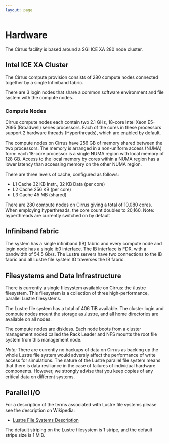 ```yaml
---
layout: page
---
```


Hardware
========

The Cirrus facility is based around a SGI ICE XA 280 node cluster.

Intel ICE XA Cluster
--------------------

The Cirrus compute provision consists of 280 compute nodes connected
together by a single Infiniband fabric.

There are 3 login nodes that share a common software environment and
file system with the compute nodes.

### Compute Nodes

Cirrus compute nodes each contain two 2.1 GHz, 18-core Intel Xeon
E5-2695 (Broadwell) series processors. Each of the cores in these
processors support 2 hardware threads (Hyperthreads), which are enabled
by default.

The compute nodes on Cirrus have 256 GB of memory shared between the two
processors. The memory is arranged in a non-uniform access (NUMA) form:
each 18-core processor is a single NUMA region with local memory of 128
GB. Access to the local memory by cores within a NUMA region has a lower
latency than accessing memory on the other NUMA region.

There are three levels of cache, configured as follows:

-   L1 Cache 32 KB Instr., 32 KB Data (per core)
-   L2 Cache 256 KB (per core)
-   L3 Cache 45 MB (shared)

There are 280 compute nodes on Cirrus giving a total of 10,080 cores.
When employing hyperthreads, the core count doubles to 20,160. Note:
hyperthreads are currently switched on by default

Infiniband fabric
-----------------

The system has a single infiniband (IB) fabric and every compute node
and login node has a single ib0 interface. The IB interface is FDR, with
a bandwidth of 54.5 Gb/s. The Lustre servers have two connections to the
IB fabric and all Lustre file system IO traverses the IB fabric.

Filesystems and Data Infrastructure
-----------------------------------

There is currently a single filesystem available on Cirrus: the /lustre
filesystem. This filesystem is a collection of three high-performance,
parallel Lustre filesystems.

The Lustre file system has  a total of 406 TiB available.
The cluster login and compute nodes mount the storage as /lustre, and
all home directories are available on all nodes.

The compute nodes are diskless. Each node boots from a cluster
management noded called the Rack Leader and NFS mounts the root file
system from this management node.

*Note:* There are currently no backups of data on Cirrus as backing up
the whole Lustre file system would adversly affect the performance of
write access for simulations. The nature of the Lustre parallel file
system means that there is data resiliance in the case of failures of
individual hardware components. However, we strongly advise that you
keep copies of any critical data on different systems.

Parallel I/O
------------

For a description of the terms associated with Lustre file systems
please see the description on Wikipedia:

-   [Lustre File Systems
    Description](https://en.wikipedia.org/wiki/Lustre_(file_system))

The default striping on the Lustre filesystem is 1 stripe, and the
default stripe size is 1 MiB.

